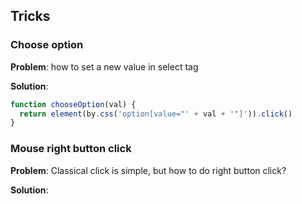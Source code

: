 ## Tricks

### Choose option
**Problem**: how to set a new value in select tag

**Solution**:

```js
function chooseOption(val) {
  return element(by.css('option[value="' + val + '"]')).click()
}
```

### Mouse right button click
**Problem**: Classical click is simple, but how to do right button click?

**Solution**:

```js

```